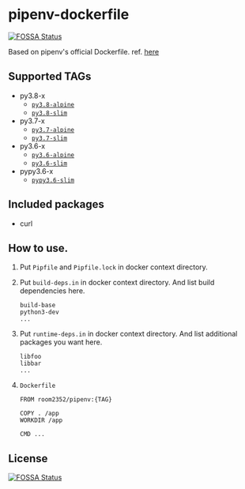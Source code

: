 # pipenv-dockerfile
[![FOSSA Status](https://app.fossa.io/api/projects/git%2Bgithub.com%2Froom2352%2Fpipenv-dockerfile.svg?type=shield)](https://app.fossa.io/projects/git%2Bgithub.com%2Froom2352%2Fpipenv-dockerfile?ref=badge_shield)


Based on pipenv's official Dockerfile.
ref. [here](https://github.com/pypa/pipenv/blob/master/Dockerfile)


## Supported TAGs

* py3.8-x
  * [`py3.8-alpine`](https://github.com/room2352/pipenv-dockerfile/blob/master/alpine/py3.8/Dockerfile)
  * [`py3.8-slim`](https://github.com/room2352/pipenv-dockerfile/blob/master/slim/py3.8/Dockerfile)
* py3.7-x
  * [`py3.7-alpine`](https://github.com/room2352/pipenv-dockerfile/blob/master/alpine/py3.7/Dockerfile)
  * [`py3.7-slim`](https://github.com/room2352/pipenv-dockerfile/blob/master/slim/py3.7/Dockerfile)
* py3.6-x
  * [`py3.6-alpine`](https://github.com/room2352/pipenv-dockerfile/blob/master/alpine/py3.6/Dockerfile)
  * [`py3.6-slim`](https://github.com/room2352/pipenv-dockerfile/blob/master/slim/py3.6/Dockerfile)
* pypy3.6-x
  * [`pypy3.6-slim`](https://github.com/room2352/pipenv-dockerfile/blob/master/slim/pypy3.6/Dockerfile)


## Included packages

* curl


## How to use.

1. Put `Pipfile` and `Pipfile.lock` in docker context directory.

2. Put `build-deps.in` in docker context directory.
And list build dependencies here.

    ```
    build-base
    python3-dev
    ...
    ```

3. Put `runtime-deps.in` in docker context directory.
And list additional packages you want here.

    ```
    libfoo
    libbar
    ...
    ```

4. `Dockerfile`

    ```
    FROM room2352/pipenv:{TAG}

    COPY . /app
    WORKDIR /app

    CMD ...
    ```



## License
[![FOSSA Status](https://app.fossa.io/api/projects/git%2Bgithub.com%2Froom2352%2Fpipenv-dockerfile.svg?type=large)](https://app.fossa.io/projects/git%2Bgithub.com%2Froom2352%2Fpipenv-dockerfile?ref=badge_large)